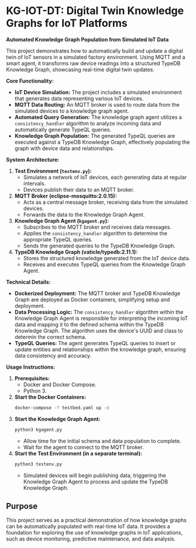 # KG-IOT-DT: Digital Twin Knowledge Graphs for IoT Platforms

**Automated Knowledge Graph Population from Simulated IoT Data**

This project demonstrates how to automatically build and update a digital twin of IoT sensors in a simulated factory environment. Using MQTT and a smart agent, it transforms raw device readings into a structured TypeDB Knowledge Graph, showcasing real-time digital twin updates.

**Core Functionality:**

* **IoT Device Simulation:** The project includes a simulated environment that generates data representing various IoT devices.
* **MQTT Data Routing:** An MQTT broker is used to route data from the simulated devices to a knowledge graph agent.
* **Automated Query Generation:** The knowledge graph agent utilizes a `consistency_handler` algorithm to analyze incoming data and automatically generate TypeQL queries.
* **Knowledge Graph Population:** The generated TypeQL queries are executed against a TypeDB Knowledge Graph, effectively populating the graph with device data and relationships.

**System Architecture:**

1.  **Test Environment (`testenv.py`):**
    * Simulates a network of IoT devices, each generating data at regular intervals.
    * Devices publish their data to an MQTT broker.
2.  **MQTT Broker (eclipse-mosquitto:2.0.15):**
    * Acts as a central message broker, receiving data from the simulated devices.
    * Forwards the data to the Knowledge Graph Agent.
3.  **Knowledge Graph Agent (`kgagent.py`):**
    * Subscribes to the MQTT broker and receives data messages.
    * Applies the `consistency_handler` algorithm to determine the appropriate TypeQL queries.
    * Sends the generated queries to the TypeDB Knowledge Graph.
4.  **TypeDB Knowledge Graph (vaticle/typedb:2.11.1):**
    * Stores the structured knowledge generated from the IoT device data.
    * Receives and executes TypeQL queries from the Knowledge Graph Agent.

**Technical Details:**

* **Dockerized Deployment:** The MQTT broker and TypeDB Knowledge Graph are deployed as Docker containers, simplifying setup and deployment.
* **Data Processing Logic:** The `consistency_handler` algorithm within the Knowledge Graph Agent is responsible for interpreting the incoming IoT data and mapping it to the defined schema within the TypeDB Knowledge Graph. The algorithm uses the device's UUID and class to determin the correct schema.
* **TypeQL Queries:** The agent generates TypeQL queries to insert or update entities and relationships within the knowledge graph, ensuring data consistency and accuracy.

**Usage Instructions:**

1.  **Prerequisites:**
    * Docker and Docker Compose.
    * Python 3.
2.  **Start the Docker Containers:**
    ```bash
    docker-compose -f testbed.yaml up -d
    ```
3.  **Start the Knowledge Graph Agent:**
    ```bash
    python3 kgagent.py
    ```
    * Allow time for the initial schema and data population to complete.
    * Wait for the agent to connect to the MQTT broker.
4.  **Start the Test Environment (in a separate terminal):**
    ```bash
    python3 testenv.py
    ```
    * Simulated devices will begin publishing data, triggering the Knowledge Graph Agent to process and update the TypeDB Knowledge Graph.

## Purpose
This project serves as a practical demonstration of how knowledge graphs can be automatically populated with real-time IoT data. It provides a foundation for exploring the use of knowledge graphs in IoT applications, such as device monitoring, predictive maintenance, and data analysis.
